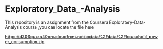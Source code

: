 # Exploratory_Data_-Analysis


This repository is an assignment from the Coursera Exploratory-Data-Analysis course
,you can locate the file here

https://d396qusza40orc.cloudfront.net/exdata%2Fdata%2Fhousehold_power_consumption.zip
